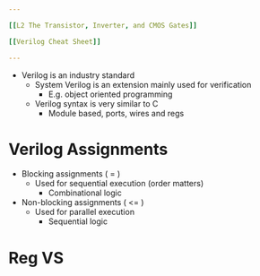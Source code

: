 ```yaml
--- 

[[L2 The Transistor, Inverter, and CMOS Gates]]

[[Verilog Cheat Sheet]]

---
```


+ Verilog is an industry standard
	+ System Verilog is an extension mainly used for verification
		+ E.g. object oriented programming
	+ Verilog syntax is very similar to C
		+ Module based, ports, wires and regs

# Verilog Assignments

+ Blocking assignments ( = )
	+ Used for sequential execution (order matters)
		+ Combinational logic
+ Non-blocking assignments ( <= )
	+ Used for parallel execution
		+ Sequential logic

# Reg VS 